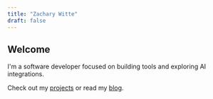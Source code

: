 ```yaml
---
title: "Zachary Witte"
draft: false
---
```


## Welcome

I'm a software developer focused on building tools and exploring AI integrations.

Check out my [projects](/projects/) or read my [blog](/posts/).